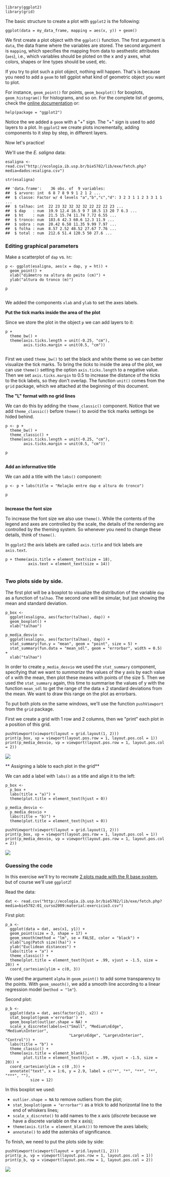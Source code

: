     library(ggplot2)
    library(grid)

The basic structure to create a plot with `ggplot2` is the following:

    ggplot(data = my_data_frame, mapping = aes(x, y)) + geom()

We first create a plot object with the `ggplot()` function. The first
argument is `data`, the data frame where the variables are stored. The
second argument is `mapping`, which specifies the mapping from data to
aesthestic attributes (`aes`), i.e., which variables should be ploted on
the x and y axes, what colors, shapes or line types should be used, etc.

If you try to plot such a plot object, nothing will happen. That's is
because you need to add a `geom` to tell ggplot what kind of geometric
object you want to plot.

For instance, `geom_point()` for points, `geom_boxplot()` for boxplots,
`geom_histogram()` for histograms, and so on. For the complete list of
geoms, check the [online
documentation](http://docs.ggplot2.org/0.9.3.1/index.html) or:

    help(package = "ggplot2")

Notice the we added a `geom` with a "*+*" sign. The "+" sign is used to
add layers to a plot. In `ggplot2` we create plots incrementally, adding
components to it step by step, in different layers.

Now let's practice!

We'll use the *E. saligna* data:

    esaligna <- read.csv("http://ecologia.ib.usp.br/bie5782/lib/exe/fetch.php?media=dados:esaligna.csv")

    str(esaligna)

    ## 'data.frame':    36 obs. of  9 variables:
    ##  $ arvore: int  6 8 7 8 9 9 1 2 1 2 ...
    ##  $ classe: Factor w/ 4 levels "a","b","c","d": 3 2 3 1 1 2 3 3 1 1 ...
    ##  $ talhao: int  22 23 32 32 32 32 22 22 22 23 ...
    ##  $ dap   : num  19.9 12.4 16.5 9 7 10.5 13 20 7 6.3 ...
    ##  $ ht    : num  21.5 15.74 11.74 7.72 6.55 ...
    ##  $ tronco: num  183.6 42.3 60.6 12.3 11.9 ...
    ##  $ sobra : num  20.42 6.58 11.35 9.99 7.97 ...
    ##  $ folha : num  8.57 2.52 48.52 27.67 7.76 ...
    ##  $ total : num  212.6 51.4 120.5 50 27.6 ...

### Editing graphical parameters

Make a scatterplot of `dap` vs. `ht`:

    p <- ggplot(esaligna, aes(x = dap, y = ht)) + 
      geom_point() +
      xlab("diâmetro na altura do peito (cm)") +
      ylab("altura do tronco (m)")

    p

<img src="ggplot2_part2_files/figure-markdown_strict/unnamed-chunk-5-1.png" title="" alt="" style="display: block; margin: auto;" />

We added the components `xlab` and `ylab` to set the axes labels.

**Put the tick marks inside the area of the plot**

Since we store the plot in the object `p` we can add layers to it:

    p + 
      theme_bw() + 
      theme(axis.ticks.length = unit(-0.25, "cm"), 
            axis.ticks.margin = unit(0.5, "cm"))

<img src="ggplot2_part2_files/figure-markdown_strict/unnamed-chunk-6-1.png" title="" alt="" style="display: block; margin: auto;" />

First we used `theme_bw()` to set the black and white theme so we can
better visualize the tick marks. To bring the *ticks* to inside the area
of the plot, we can use `theme()` setting the option `axis.ticks.length`
to a negative value. Then we set `axis.ticks.margin` to 0.5 to increase
the distance of the ticks to the tick labels, so they don't overlap. The
function `unit()` comes from the `grid` package, which we attached at
the beginning of this document.

**The "L" format with no grid lines**

We can do this by adding the `theme_classic()` component. Notice that we
add `theme_classic()` before `theme()` to avoid the tick marks settings
be hided behind.

    p <- p + 
      theme_bw() + 
      theme_classic() +
      theme(axis.ticks.length = unit(-0.25, "cm"), 
            axis.ticks.margin = unit(0.5, "cm"))

    p

<img src="ggplot2_part2_files/figure-markdown_strict/unnamed-chunk-7-1.png" title="" alt="" style="display: block; margin: auto;" />

**Add an informative title**

We can add a title with the `labs()` component:

    p <- p + labs(title = "Relação entre dap e altura do tronco")

    p

<img src="ggplot2_part2_files/figure-markdown_strict/unnamed-chunk-8-1.png" title="" alt="" style="display: block; margin: auto;" />

**Increase the font size**

To increase the font size we also use `theme()`. While the contents of
the legend and axes are controlled by the scale, the details of the
rendering are controlled by the theming system. So whenever you need to
change these details, think of `theme()`.

In `ggplot2` the axis labels are called `axis.title` and tick labels are
`axis.text`.

    p + theme(axis.title = element_text(size = 18),
              axis.text = element_text(size = 14))

<img src="ggplot2_part2_files/figure-markdown_strict/unnamed-chunk-9-1.png" title="" alt="" style="display: block; margin: auto;" />

### Two plots side by side.

The first plot will be a boxplot to visualize the distribution of the
variable `dap` as a function of `talhao`. The second one will be
simular, but just showing the mean and standard deviation.

    p_box <- 
      ggplot(esaligna, aes(factor(talhao), dap)) +
      geom_boxplot() +
      xlab("talhao")
      
    p_media_desvio <-
      ggplot(esaligna, aes(factor(talhao), dap)) + 
      stat_summary(fun.y = "mean", geom = "point", size = 5) +
      stat_summary(fun.data = "mean_sdl", geom = "errorbar", width = 0.5) +
      xlab("talhao")

In order to create `p_media_desvio` we used the `stat_summary`
component, specifying that we want to *summarize* the values of the y
axis by each value of x with the mean, then plot these means with points
of the size 5. Then we used the `stat_summary` again, this time to
summarise the values of y with the function `mean_sdl` to get the range
of the data ± 2 standard deviations from the mean. We want to draw this
range on the plot as errorbars.

To put both plots on the same windows, we'll use the function
`pushViewport` from the `grid` package.

First we create a grid with 1 row and 2 columns, then we "print" each
plot in a position of this grid.

    pushViewport(viewport(layout = grid.layout(1, 2)))
    print(p_box, vp = viewport(layout.pos.row = 1, layout.pos.col = 1))
    print(p_media_desvio, vp = viewport(layout.pos.row = 1, layout.pos.col = 2))

![](ggplot2_part2_files/figure-markdown_strict/unnamed-chunk-11-1.png)

\*\* Assigning a lable to each plot in the grid\*\*

We can add a label with `labs()` as a title and align it to the left:

    p_box <-
      p_box + 
      labs(title = "a)") + 
      theme(plot.title = element_text(hjust = 0))

    p_media_desvio <-
      p_media_desvio + 
      labs(title = "b)") + 
      theme(plot.title = element_text(hjust = 0))

    pushViewport(viewport(layout = grid.layout(1, 2)))
    print(p_box, vp = viewport(layout.pos.row = 1, layout.pos.col = 1))
    print(p_media_desvio, vp = viewport(layout.pos.row = 1, layout.pos.col = 2))

![](ggplot2_part2_files/figure-markdown_strict/unnamed-chunk-12-1.png)

### Guessing the code

In this exercise we'll try to recreate [2 plots made with the R base
system](http://ecologia.ib.usp.br/bie5782/lib/exe/detail.php?id=bie5782%3A01_curso_atual%3Aexercicios5&media=bie5782:01_curso2009:material:exercicio3.jpeg),
but of course we'll use `ggplot2`!

Read the data:

    dat <- read.csv("http://ecologia.ib.usp.br/bie5782/lib/exe/fetch.php?media=bie5782:01_curso2009:material:exercicio3.csv")

First plot:

    p_a <- 
      ggplot(data = dat, aes(x1, y1)) + 
      geom_point(size = 3, shape = 17) + 
      geom_smooth(method = "lm", se = FALSE, color = "black") +
      xlab("Log(Patch size)(ha)") +
      ylab("Euclidean distances") + 
      labs(title = "a") + 
      theme_classic() +
      theme(plot.title = element_text(hjust = .99, vjust = -1.5, size = 20)) +
      coord_cartesian(ylim = c(0, 3))

We used the argument `alpha` in `geom_point()` to add some transparency
to the points. With `geom_smooth()`, we add a smooth line according to a
linear regression model (`method = "lm"`).

Second plot:

    p_b <- 
      ggplot(data = dat, aes(factor(y2), x2)) + 
      stat_boxplot(geom ='errorbar') + 
      geom_boxplot(outlier.shape = NA) +
      scale_x_discrete(labels=c("Small", "Medium\nEdge", "Medium\nInterior",
                                "Large\nEdge", "Large\nInterior", "Control")) +
      labs(title = "b") +
      theme_classic() +
      theme(axis.title = element_blank(), 
            plot.title = element_text(hjust = .99, vjust = -1.5, size = 20)) +
      coord_cartesian(ylim = c(0 ,3)) +
      annotate("text", x = 1:6, y = 2.9, label = c("*", "*", "**", "*", "***", ""), 
               size = 12) 

In this boxplot we used:

-   `outlier.shape = NA` to remove outliers from the plot;
-   `stat_boxplot(geom = "errorbar")` as a trick to add horizontal line
    to the end of whiskers lines;
-   `scale_x_discrete()` to add names to the x axis (*discrete* because
    we have a discrete variable on the x axis);
-   `theme(axis.title = element_blank())` to remove the axes labels;
-   `annotate()` to add the asterisks of significance.

To finish, we need to put the plots side by side:

    pushViewport(viewport(layout = grid.layout(1, 2)))
    print(p_a, vp = viewport(layout.pos.row = 1, layout.pos.col = 1))
    print(p_b, vp = viewport(layout.pos.row = 1, layout.pos.col = 2))

![](ggplot2_part2_files/figure-markdown_strict/unnamed-chunk-16-1.png)
